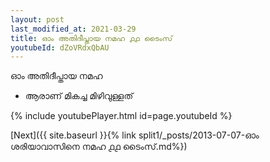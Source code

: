 ```yaml
---
layout: post
last_modified_at: 2021-03-29
title: ഓം അതിദീപ്തായ നമഹ ൧൧ ടൈംസ്
youtubeId: dZoVRdxQbAU
---
```

 
 
 ഓം അതിദീപ്തായ നമഹ 
 
 -  ആരാണ് മികച്ച മിഴിവുള്ളത് 
 
  
 
  
 
 
 
 
 
 


{% include youtubePlayer.html id=page.youtubeId %}
 
[Next]({{ site.baseurl }}{% link  split1/_posts/2013-07-07-ഓം ശരിയാവാസിനെ നമഹ ൧൧ ടൈംസ്.md%})
 
